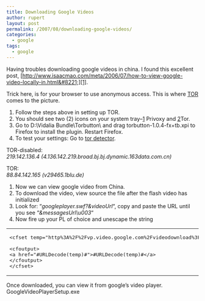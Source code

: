 ```yaml
---
title: Downloading Google Videos
author: rupert
layout: post
permalink: /2007/08/downloading-google-videos/
categories:
  - google
tags:
  - google
---
```

Having troubles downloading google videos in china. I found this excellent post, [http://www.isaacmao.com/meta/2006/07/how-to-view-google-video-locally-in.html&#8221;][1].

Trick here, is for your browser to use anonymous access. This is where [TOR][2] comes to the picture.

1.  Follow the steps above in setting up TOR.
2.  You should see two (2) icons on your system tray&#8211;[1] Privoxy and [2]Tor.
3.  Go to D:\Vidalia Bundle\Torbutton\ and drag torbutton-1.0.4-fx+tb.xpi to Firefox to install the plugin. Restart Firefox.
4.  To test your settings: Go to [tor detector][3].

TOR-disabled:  
*219.142.136.4 (4.136.142.219.broad.bj.bj.dynamic.163data.com.cn)*

TOR:  
*88.84.142.165 (v29465.1blu.de)*

1.  Now we can view google video from China.
2.  To download the video, view source the file after the flash video has initialized
3.  Look for: &#8220;*googleplayer.swf?&videoUrl*&#8220;, copy and paste the URL until you see &#8220;*&messagesUrl\u003*&#8220;
4.  Now fire up your PL of choice and unescape the string

<div class="wp_syntax">
  <table>
    <tr>
      <td class="code">
        <pre class="cf" style="font-family:monospace;">&lt;cfset temp="http%3A%2F%2Fvp.video.google.com%2Fvideodownload%3Fversion%3D0%26secureurl%3DtwAAAJXmdl7RAbyfYcDwHzBiBVKQtqUQSoSZfAnVXGhsGvKxwTGSF0kNuXRAvMyVxKs6uXkGf3muen2mfnv_D21e3Wkw89ngl9-GEELOIiKHZtJsfUc_kYbKHHMieqsUs92S5ALoyWiWZBeX3SaNdyNTNuc6h1aPjG9EBrGIK4sf0s9Zrl5npjJiUZJ8j_mKWj9YQFhnHOkL-t7XUBBxJuXGeK2ORTrfBPecXPAC-ql_GlIwWIDkAWP6bVCeej0uFln-EA%26sigh%3Dyt6dfQtoXjSdikbv9o9y5YADjj8%26begin%3D0%26len%3D6009275%26docid%3D1135114630744003385"&gt;
&nbsp;
&lt;cfoutput&gt;
&lt;a href="#URLDecode(temp)#"&gt;#URLDecode(temp)#&lt;/a&gt;
&lt;/cfoutput&gt;
&lt;/cfset&gt;</pre>
      </td>
    </tr>
  </table>
</div>

Once downloaded, you can view it from google&#8217;s video player. GoogleVideoPlayerSetup.exe

 [1]: http://www.isaacmao.com/meta/2006/07/how-to-view-google-video-locally-in.html
 [2]: http://tor.eff.org/docs/tor-doc-win32.html.en
 [3]: http://torcheck.xenobite.eu/